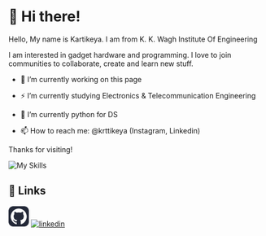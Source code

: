 # 👋 Hi there! 

 Hello, My name is Kartikeya. I am from K. K. Wagh Institute Of Engineering 

I am interested in gadget hardware and programming.
I love to join communities to collaborate, create and learn new stuff.

- 📝 I’m currently working on this page
- ⚡ I’m currently studying Electronics & Telecommunication Engineering
- 🌱 I’m currently python for DS

- 📫 How to reach me: @krttikeya (Instagram, Linkedin)

Thanks for visiting!

![My Skills](https://skillicons.dev/icons?i=c,cpp,py,bash,postgres,obsidian,blender,matlab,html,arduino,)

## 🔗 Links 
[<img src='https://github.com/tandpfun/skill-icons/raw/main/icons/Github-Dark.svg' alt='github' height='40'>](https://github.com/krttikeya) [<img src="https://skillicons.dev/icons?i=linkedin" alt='linkedin' height='40'>](https://www.linkedin.com/in/krttikeya/) 

